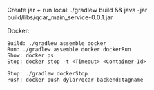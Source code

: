 Create jar + run local:
    ./gradlew build && java -jar build/libs/qcar_main_service-0.0.1.jar

Docker:
<!--     docker build -t kotlin .; docker run -p 4000:8080 kotlin -->
<!--     docker build -t kotlin .; docker run -p 4000:8080 -->
    Build: ./gradlew assemble docker
    Run: ./gradlew assemble docker dockerRun
    Show: docker ps
    Stop: docker stop -t <Timeout> <Container-Id>
<!--     Stop: docker stop -t 60 9b12abf55933 -->
    Stop: ./gradlew dockerStop
    Push: docker push dylar/qcar-backend:tagname
<!--     ./gradlew docker dockerPush -->